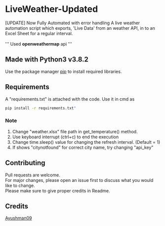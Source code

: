 # LiveWeather-Updated
[UPDATE] Now Fully Automated with error handling
A live weather automation script which exports, 'Live Data' from an weather API, in to an Excel Sheet for a regular interval. <br><br>
''' Used __openweathermap__ api '''

## Made with Python3 v3.8.2

Use the package manager [pip](https://pip.pypa.io/en/stable/) to install required libraries.


## Requirements
A "requirements.txt" is attached with the code.
Use it in cmd as 
```bash
pip install -r requirements.txt"
```
### Note
1. Change "weather.xlsx" file path in get_temperature() method.
2. Use keyboard interrupt (ctrl+c) to end the execution
3. Change time.sleep() value for changing the refresh interval. (Default = 1)
4. If shows "citynotfound" for correct city name, try changing "api_key"

## Contributing
Pull requests are welcome.<br> For major changes, please open an issue first to discuss what you would like to change.<br>
Please make sure to give proper credits in Readme.

## Credits
[Ayushman09](https://www.github.com/Ayushman09)
